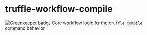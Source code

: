 # truffle-workflow-compile

[![Greenkeeper badge](https://badges.greenkeeper.io/trufflesuite/truffle-workflow-compile.svg)](https://greenkeeper.io/)
Core workflow logic for the `truffle compile` command behavior

